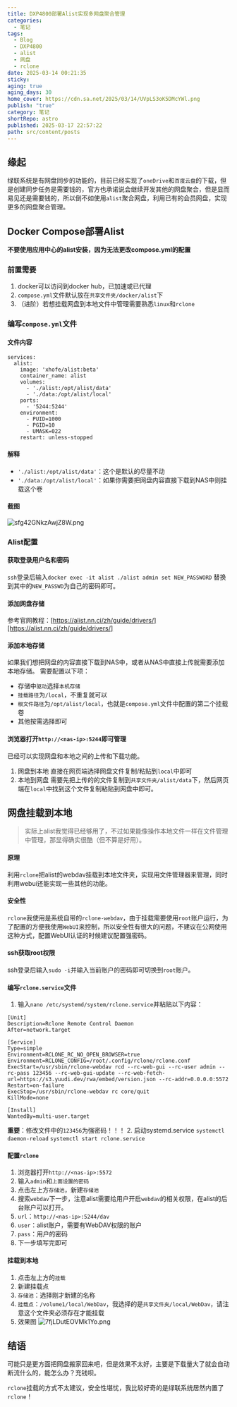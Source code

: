 ```yaml
---
title: DXP4800部署Alist实现多网盘聚合管理
categories:
  - 笔记
tags:
  - Blog
  - DXP4800
  - alist
  - 网盘
  - rclone
date: 2025-03-14 00:21:35
sticky: 
aging: true
aging_days: 30
home_cover: https://cdn.sa.net/2025/03/14/UVpLS3oK5DMcYWl.png
publish: "true"
category: 笔记
shortRepo: astro
published: 2025-03-17 22:57:22
path: src/content/posts
---
```

## 缘起
绿联系统是有网盘同步的功能的，目前已经实现了`oneDrive`和`百度云盘`的下载，但是创建同步任务是需要钱的，官方也承诺说会继续开发其他的网盘聚合，但是显而易见还是需要钱的，所以倒不如使用`alist`聚合网盘，利用已有的会员网盘，实现更多的网盘聚合管理。
## Docker Compose部署Alist
**不要使用应用中心的alist安装，因为无法更改compose.yml的配置**

### 前置需要
1. docker可以访问到docker hub，已加速或已代理
2. `compose.yml`文件默认放在`共享文件夹/docker/alist`下
3. （进阶）若想挂载网盘到本地文件中管理需要熟悉`linux`和`rclone`

### 编写`compose.yml`文件

#### 文件内容
```
services:
  alist:
    image: 'xhofe/alist:beta'
    container_name: alist
    volumes:
      - './alist:/opt/alist/data'
      - './data:/opt/alist/local'
    ports:
      - '5244:5244'
    environment:
      - PUID=1000
      - PGID=10
      - UMASK=022
    restart: unless-stopped
```
#### 解释
- `'./alist:/opt/alist/data'`：这个是默认的尽量不动
- `'./data:/opt/alist/local'`：如果你需要把网盘内容直接下载到NAS中则挂载这个卷
#### 截图
![sfg42GNkzAwjZ8W.png](https://cdn.sa.net/2025/03/14/sfg42GNkzAwjZ8W.png)
### Alist配置
#### 获取登录用户名和密码
`ssh`登录后输入`docker exec -it alist ./alist admin set NEW_PASSWORD` 替换到其中的`NEW_PASSWD`为自己的密码即可。
#### 添加网盘存储
参考官网教程：[https://alist.nn.ci/zh/guide/drivers/][https://alist.nn.ci/zh/guide/drivers/]
#### 添加本地存储
如果我们想把网盘的内容直接下载到NAS中，或者从NAS中直接上传就需要添加本地存储。
需要配置以下项：
- 存储中`驱动`选择`本机存储`
- `挂载路径`为`/local`，不重复就可以
- `根文件路径`为`/opt/alist/local`，也就是`compose.yml`文件中配置的第二个挂载卷
- 其他按需选择即可
#### 浏览器打开`http://<nas-ip>:5244`即可管理
已经可以实现网盘和本地之间的上传和下载功能。
1. 网盘到本地
   直接在网页端选择网盘文件复制/粘贴到`local`中即可
2. 本地到网盘
   需要先把上传的的文件复制到`共享文件夹/alist/data`下，然后网页端在`local`中找到这个文件复制粘贴到网盘中即可。
## 网盘挂载到本地

>实际上alist我觉得已经够用了，不过如果能像操作本地文件一样在文件管理中管理，那显得确实很酷（但不算是好用）。

#### 原理
利用`rclone`把alist的webdav挂载到本地文件夹，实现用文件管理器来管理，同时利用webui还能实现一些其他的功能。
#### **安全性**
`rclone`我使用是系统自带的`rclone-webdav`，由于挂载需要使用`root`账户运行，为了配置的方便我使用`WebUI`来控制，所以安全性有很大的问题，不建议在公网使用这种方式，配置WebUI认证的时候建议配置强密码。
#### ssh获取root权限
ssh登录后输入`sudo -i`并输入当前账户的密码即可切换到`root`账户。
#### 编写`rclone.service`文件
1. 输入`nano /etc/systemd/system/rclone.service`并粘贴以下内容：
```
[Unit]
Description=Rclone Remote Control Daemon
After=network.target

[Service]
Type=simple
Environment=RCLONE_RC_NO_OPEN_BROWSER=true
Environment=RCLONE_CONFIG=/root/.config/rclone/rclone.conf
ExecStart=/usr/sbin/rclone-webdav rcd --rc-web-gui --rc-user admin --rc-pass 123456 --rc-web-gui-update --rc-web-fetch-url=https://s3.yuudi.dev/rwa/embed/version.json --rc-addr=0.0.0.0:5572
Restart=on-failure
ExecStop=/usr/sbin/rclone-webdav rc core/quit
KillMode=none

[Install]
WantedBy=multi-user.target
```

**重要**：修改文件中的`123456`为强密码！！！
2. 启动systemd.service
   `systemctl daemon-reload`
   `systemctl start rclone.service`
#### 配置`rclone`
1. 浏览器打开`http://<nas-ip>:5572`
2. 输入`admin`和`上面设置的密码`
3. 点击左上方`存储池`，新建`存储池`
4. 搜索`webdav`下一步，注意alist需要给用户开启`webdav`的相关权限，在alist的后台账户可以打开。
5. `url`：`http://<nas-ip>:5244/dav`
6. `user`：alist账户，需要有WebDAV权限的账户
7. `pass`：用户的密码
8. 下一步填写完即可
#### 挂载到本地
1. 点击左上方的`挂载`
2. 新建挂载点
3. `存储池`：选择刚才新建的名称
4. `挂载点`：`/volume1/local/WebDav`，我选择的是`共享文件夹/local/WebDav`，请注意这个文件夹必须存在才能挂载
5. 效果图
   ![7fjLDutEOVMk1Yo.png](https://cdn.sa.net/2025/03/14/7fjLDutEOVMk1Yo.png)

## 结语
可能只是更方面把网盘搬家回来吧，但是效果不太好，主要是下载量大了就会自动断流什么的，能怎么办？充钱呗。

`rclone`挂载的方式不太建议，安全性堪忧，我比较好奇的是绿联系统居然内置了`rclone`！